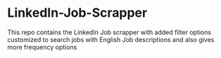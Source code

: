 # LinkedIn-Job-Scrapper
This repo contains the LinkedIn Job scrapper with added filter options customized to search jobs with English Job descriptions and also gives more frequency options
